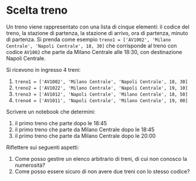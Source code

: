 #  Scelta treno

Un treno viene rappresentato con una lista di cinque elementi: il codice del
treno, la stazione di partenza, la stazione di arrivo, ora di partenza, minuto
di partenza.
Si prenda come esempio `treno1 = ['AV1002', 'Milano Centrale', 'Napoli
Centrale', 18, 30]` che corrisponde al treno con codice `AV1002` che parte da
Milano Centrale alle 18:30, con destinazione Napoli Centrale.

Si ricevono in ingresso 4 treni:
1.  `treno1 = ['AV1002', 'Milano Centrale', 'Napoli Centrale', 18, 30]`
2.  `treno2 = ['AV1022', 'Milano Centrale', 'Napoli Centrale', 19, 10]`
3.  `treno3 = ['AV1012', 'Napoli Centrale', 'Milano Centrale', 18, 50]`
4.  `treno4 = ['AV1011', 'Napoli Centrale', 'Milano Centrale', 19, 00]`

Scrivere un notebook che determini:
1.  il primo treno che parte dopo le 18:45
1.  il primo treno che parte da Milano Centrale dopo le 18:45
1.  il primo treno che parte da Milano Centrale dopo le 20:00

Riflettere sui seguenti aspetti:

1.  Come posso gestire un elenco arbitrario di treni, di cui non conosco la
    numerosità?
1.  Come posso essere sicuro di non avere due treni con lo stesso codice?
